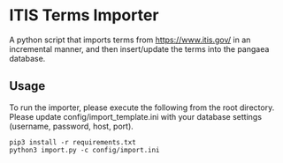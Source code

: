 # ITIS Terms Importer
A python script that imports terms from https://www.itis.gov/ in an incremental manner, and then insert/update the terms into the pangaea database.

## Usage
To run the importer, please execute the following from the root directory. Please update config/import_template.ini with your database settings (username, password, host, port).
```
pip3 install -r requirements.txt
python3 import.py -c config/import.ini
```

